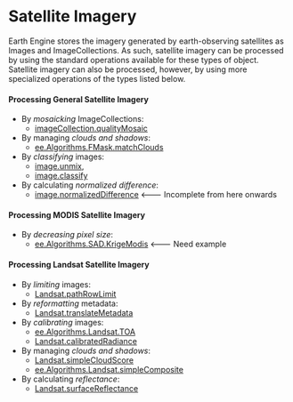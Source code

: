 # Satellite Imagery

Earth Engine stores the imagery generated by earth-observing satellites as Images and ImageCollections.  As such, satellite imagery can be processed by using the standard operations available for these types of object.  Satellite imagery can also be processed, however, by using more specialized operations of the types listed below.

#### Processing General Satellite Imagery 
- By *mosaicking* ImageCollections: 
  - [imageCollection.qualityMosaic](imageCollection.qualityMosaic.md) 
- By managing *clouds and shadows*: 
  - [ee.Algorithms.FMask.matchClouds](ee.Algorithms.FMask.matchClouds.md) 
- By *classifying* images: 
  - [image.unmix](image.unmix.md),  
  - [image.classify](image.classify.md) 
- By calculating *normalized difference*: 
  - [image.normalizedDifference](image.normalizedDifference.md)  <--- Incomplete from here onwards
  
#### Processing MODIS Satellite Imagery  
- By *decreasing pixel size*:
  - [ee.Algorithms.SAD.KrigeModis](ee.Algorithms.SAD.KrigeModis.md) <--- Need example
  
#### Processing Landsat Satellite Imagery  
- By *limiting* images:
  - [Landsat.pathRowLimit](Landsat.pathRowLimit.md) 
- By *reformatting* metadata:
  - [Landsat.translateMetadata](Landsat.translateMetadata.md)
- By *calibrating* images:
  - [ee.Algorithms.Landsat.TOA](ee.Algorithms.Landsat.TOA.md)
  - [Landsat.calibratedRadiance](Landsat.calibratedRadiance.md)
- By managing *clouds and shadows*: 
  - [Landsat.simpleCloudScore](Landsat.simpleCloudScore.md)
  - [ee.Algorithms.Landsat.simpleComposite](ee.Algorithms.Landsat.simpleComposite.md)  
- By calculating *reflectance*:
  - [Landsat.surfaceReflectance](Landsat.surfaceReflectance.md)
